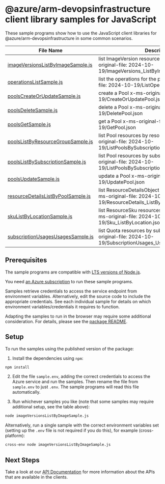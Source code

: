 # @azure/arm-devopsinfrastructure client library samples for JavaScript

These sample programs show how to use the JavaScript client libraries for @azure/arm-devopsinfrastructure in some common scenarios.

| **File Name**                                                         | **Description**                                                                                                   |
| --------------------------------------------------------------------- | ----------------------------------------------------------------------------------------------------------------- |
| [imageVersionsListByImageSample.js][imageversionslistbyimagesample]   | list ImageVersion resources by Image x-ms-original-file: 2024-10-19/ImageVersions_ListByImage.json                |
| [operationsListSample.js][operationslistsample]                       | list the operations for the provider x-ms-original-file: 2024-10-19/ListOperations.json                           |
| [poolsCreateOrUpdateSample.js][poolscreateorupdatesample]             | create a Pool x-ms-original-file: 2024-10-19/CreateOrUpdatePool.json                                              |
| [poolsDeleteSample.js][poolsdeletesample]                             | delete a Pool x-ms-original-file: 2024-10-19/DeletePool.json                                                      |
| [poolsGetSample.js][poolsgetsample]                                   | get a Pool x-ms-original-file: 2024-10-19/GetPool.json                                                            |
| [poolsListByResourceGroupSample.js][poolslistbyresourcegroupsample]   | list Pool resources by resource group x-ms-original-file: 2024-10-19/ListPoolsBySubscriptionAndResourceGroup.json |
| [poolsListBySubscriptionSample.js][poolslistbysubscriptionsample]     | list Pool resources by subscription ID x-ms-original-file: 2024-10-19/ListPoolsBySubscription.json                |
| [poolsUpdateSample.js][poolsupdatesample]                             | update a Pool x-ms-original-file: 2024-10-19/UpdatePool.json                                                      |
| [resourceDetailsListByPoolSample.js][resourcedetailslistbypoolsample] | list ResourceDetailsObject resources by Pool x-ms-original-file: 2024-10-19/ResourceDetails_ListByPool.json       |
| [skuListByLocationSample.js][skulistbylocationsample]                 | list ResourceSku resources by subscription ID x-ms-original-file: 2024-10-19/Sku_ListByLocation.json              |
| [subscriptionUsagesUsagesSample.js][subscriptionusagesusagessample]   | list Quota resources by subscription ID x-ms-original-file: 2024-10-19/SubscriptionUsages_Usages.json             |

## Prerequisites

The sample programs are compatible with [LTS versions of Node.js](https://github.com/nodejs/release#release-schedule).

You need [an Azure subscription][freesub] to run these sample programs.

Samples retrieve credentials to access the service endpoint from environment variables. Alternatively, edit the source code to include the appropriate credentials. See each individual sample for details on which environment variables/credentials it requires to function.

Adapting the samples to run in the browser may require some additional consideration. For details, please see the [package README][package].

## Setup

To run the samples using the published version of the package:

1. Install the dependencies using `npm`:

```bash
npm install
```

2. Edit the file `sample.env`, adding the correct credentials to access the Azure service and run the samples. Then rename the file from `sample.env` to just `.env`. The sample programs will read this file automatically.

3. Run whichever samples you like (note that some samples may require additional setup, see the table above):

```bash
node imageVersionsListByImageSample.js
```

Alternatively, run a single sample with the correct environment variables set (setting up the `.env` file is not required if you do this), for example (cross-platform):

```bash
cross-env node imageVersionsListByImageSample.js
```

## Next Steps

Take a look at our [API Documentation][apiref] for more information about the APIs that are available in the clients.

[imageversionslistbyimagesample]: https://github.com/Azure/azure-sdk-for-js/blob/main/sdk/devopsinfrastructure/arm-devopsinfrastructure/samples/v1/javascript/imageVersionsListByImageSample.js
[operationslistsample]: https://github.com/Azure/azure-sdk-for-js/blob/main/sdk/devopsinfrastructure/arm-devopsinfrastructure/samples/v1/javascript/operationsListSample.js
[poolscreateorupdatesample]: https://github.com/Azure/azure-sdk-for-js/blob/main/sdk/devopsinfrastructure/arm-devopsinfrastructure/samples/v1/javascript/poolsCreateOrUpdateSample.js
[poolsdeletesample]: https://github.com/Azure/azure-sdk-for-js/blob/main/sdk/devopsinfrastructure/arm-devopsinfrastructure/samples/v1/javascript/poolsDeleteSample.js
[poolsgetsample]: https://github.com/Azure/azure-sdk-for-js/blob/main/sdk/devopsinfrastructure/arm-devopsinfrastructure/samples/v1/javascript/poolsGetSample.js
[poolslistbyresourcegroupsample]: https://github.com/Azure/azure-sdk-for-js/blob/main/sdk/devopsinfrastructure/arm-devopsinfrastructure/samples/v1/javascript/poolsListByResourceGroupSample.js
[poolslistbysubscriptionsample]: https://github.com/Azure/azure-sdk-for-js/blob/main/sdk/devopsinfrastructure/arm-devopsinfrastructure/samples/v1/javascript/poolsListBySubscriptionSample.js
[poolsupdatesample]: https://github.com/Azure/azure-sdk-for-js/blob/main/sdk/devopsinfrastructure/arm-devopsinfrastructure/samples/v1/javascript/poolsUpdateSample.js
[resourcedetailslistbypoolsample]: https://github.com/Azure/azure-sdk-for-js/blob/main/sdk/devopsinfrastructure/arm-devopsinfrastructure/samples/v1/javascript/resourceDetailsListByPoolSample.js
[skulistbylocationsample]: https://github.com/Azure/azure-sdk-for-js/blob/main/sdk/devopsinfrastructure/arm-devopsinfrastructure/samples/v1/javascript/skuListByLocationSample.js
[subscriptionusagesusagessample]: https://github.com/Azure/azure-sdk-for-js/blob/main/sdk/devopsinfrastructure/arm-devopsinfrastructure/samples/v1/javascript/subscriptionUsagesUsagesSample.js
[apiref]: https://learn.microsoft.com/javascript/api/@azure/arm-devopsinfrastructure?view=azure-node-preview
[freesub]: https://azure.microsoft.com/free/
[package]: https://github.com/Azure/azure-sdk-for-js/tree/main/sdk/devopsinfrastructure/arm-devopsinfrastructure/README.md

